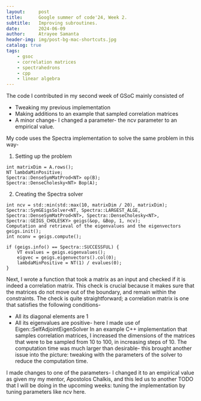 ```yaml
---
layout:     post
title:      Google summer of code'24, Week 2.
subtitle:   Improving subroutines.
date:       2024-06-09
author:     Atrayee Samanta
header-img: img/post-bg-mac-shortcuts.jpg
catalog: true
tags:
    - gsoc
    - correlation matrices
    - spectrahedrons
    - cpp
    - linear algebra
---
```


The code I contributed in my second week of GSoC mainly consisted of
- Tweaking my previous implementation
- Making additions to an example that sampled correlation matrices
- A minor change- I changed a parameter- the ncv parameter to an empirical value.

My code uses the Spectra implementation to solve the same problem in this way-

1. Setting up the problem

```
int matrixDim = A.rows();
NT lambdaMinPositive;
Spectra::DenseSymMatProd<NT> op(B);
Spectra::DenseCholesky<NT> Bop(A);
```

2. Creating the Spectra solver
```
int ncv = std::min(std::max(10, matrixDim / 20), matrixDim);
Spectra::SymGEigsSolver<NT, Spectra::LARGEST_ALGE, Spectra::DenseSymMatProd<NT>, Spectra::DenseCholesky<NT>, Spectra::GEIGS_CHOLESKY> geigs(&op, &Bop, 1, ncv);
Computation and retrieval of the eigenvalues and the eigenvectors
geigs.init();
int nconv = geigs.compute();

if (geigs.info() == Spectra::SUCCESSFUL) {
    VT evalues = geigs.eigenvalues();
    eigvec = geigs.eigenvectors().col(0);
    lambdaMinPositive = NT(1) / evalues(0);
}
```

Next, I wrote a function that took a matrix as an input and checked if it is indeed a correlation matrix. This check is crucial because it makes sure that the matrices do not move out of the boundary, and remain within the constraints. The check is quite straightforward; a correlation matrix is one that satisfies the following conditions-

- All its diagonal elements are 1
- All its eigenvalues are positive- here I made use of Eigen::SelfAdjointEigenSolver 
In an example C++ implementation that samples correlation matrices, I increased the dimensions of the matrices that were to be sampled from 10 to 100, in increasing steps of 10. The computation time was much larger than desirable- this brought another issue into the picture: tweaking with the parameters of the solver to reduce the computation time.

I made changes to one of the parameters- I changed it to an empirical value as given my my mentor, Apostolos Chalkis, and this led us to another TODO that I will be doing in the upcoming weeks: tuning the implementation by tuning parameters like ncv here.